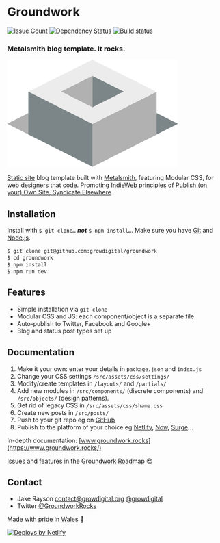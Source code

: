 # Groundwork

[![Issue Count][issue-badge]][issue-url] [![Dependency Status][dep-badge]][dep-url] [![Build status][build-badge]][build-url]

### Metalsmith blog template. It rocks.

![Groundwork logo](src/modules/components/graphics/logo/logo.png)

[Static site](https://www.staticgen.com/) blog template built with [Metalsmith](http://www.metalsmith.io/), featuring Modular CSS, for web designers that code. Promoting [IndieWeb](https://indieweb.org/) principles of [Publish (on your) Own Site, Syndicate Elsewhere](https://indieweb.org/POSSE).

## Installation

Install with `$ git clone…` _**not**_ `$ npm install…`. Make sure you have [Git](https://git-scm.com/) and [Node.js](https://nodejs.org/en/).

```
$ git clone git@github.com:growdigital/groundwork
$ cd groundwork
$ npm install
$ npm run dev
```

## Features

* Simple installation via `git clone`
* Modular CSS and JS: each component/object is a separate file
* Auto-publish to Twitter, Facebook and Google+
* Blog and status post types set up

## Documentation

1. Make it your own: enter your details in `package.json` and `index.js`
2. Change your CSS settings `/src/assets/css/settings/`
3. Modify/create templates in `/layouts/` and `/partials/`
4. Add new modules in `/src/components/` (discrete components) and `/src/objects/` (design patterns).
5. Get rid of legacy CSS in `/src/assets/css/shame.css`
6. Create new posts in `/src/posts/`
7. Push to your git repo eg on [GitHub](https://github.com/)
8. Publish to the platform of your choice eg [Netlify](https://www.netlify.com), [Now](https://zeit.co/now), [Surge](https://surge.sh/)…

In-depth documentation: [www.groundwork.rocks](https://www.groundwork.rocks/)

Issues and features in the [Groundwork Roadmap](https://github.com/growdigital/groundwork/projects/1) 😍

## Contact

* Jake Rayson [contact@growdigital.org](contact@growdigital.org) [@growdigital](https://twitter.com/growdigital)
* Twitter [@GroundworkRocks](https://twitter.com/GroundworkRocks)

Made with pride in [Wales](https://en.wikipedia.org/wiki/Wales) 🏴󠁧󠁢󠁷󠁬󠁳󠁿

[![Deploys by Netlify](https://www.netlify.com/img/global/badges/netlify-dark.svg)](https://www.netlify.com)

[issue-badge]: https://codeclimate.com/github/growdigital/groundwork/badges/issue_count.svg
[issue-url]: https://codeclimate.com/github/growdigital/groundwork/issues
[dep-badge]: https://www.versioneye.com/user/projects/599ca850368b08141959f90f/badge.svg?style=flat-square
[dep-url]: https://www.versioneye.com/user/projects/58d97d9226a5bb002b54bea2
[build-badge]: https://travis-ci.org/growdigital/groundwork.svg?branch=master
[build-url]: https://travis-ci.org/growdigital/groundwork
